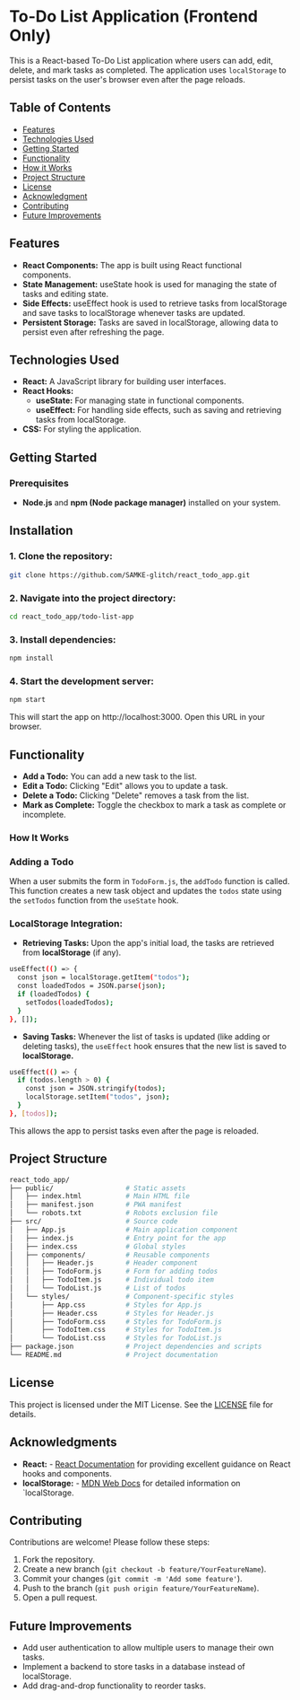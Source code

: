 # **To-Do List Application (Frontend Only)**
This is a React-based To-Do List application where users can add, edit, delete, and mark tasks as completed. The application uses `localStorage` to persist tasks on the user's browser even after the page reloads.
## Table of Contents
* [Features](#features)
* [Technologies Used](#technologies-used)
* [Getting Started](#getting-started)
* [Functionality](#functionality)
* [How it Works](#how-it-works)
* [Project Structure](#project-structure)
* [License](#license)
* [Acknowledgment](#acknowledgment)
* [Contributing](#contributing)
* [Future Improvements](#future-improvemets)

## **Features**
- **React Components:** The app is built using React functional components.
- **State Management:** useState hook is used for managing the state of tasks and editing state.
- **Side Effects:** useEffect hook is used to retrieve tasks from localStorage and save tasks to localStorage whenever tasks are updated.
- **Persistent Storage:** Tasks are saved in localStorage, allowing data to persist even after refreshing the page.

## **Technologies Used**
- **React:** A JavaScript library for building user interfaces.
- **React Hooks:**
    - **useState:** For managing state in functional components.
    - **useEffect:** For handling side effects, such as saving and retrieving tasks from localStorage.
- **CSS:** For styling the application.

## **Getting Started**
### **Prerequisites**
- **Node.js** and **npm (Node package manager)** installed on your system.

## **Installation**
### 1. Clone the repository:
```bash
git clone https://github.com/SAMKE-glitch/react_todo_app.git
```
### 2. Navigate into the project directory:
```bash
cd react_todo_app/todo-list-app
```
### 3. Install dependencies:
```bash
npm install
```
### 4. Start the development server:
```bash
npm start
```
This will start the app on http://localhost:3000. Open this URL in your browser.

## **Functionality**
- **Add a Todo:** You can add a new task to the list.
- **Edit a Todo:** Clicking "Edit" allows you to update a task.
- **Delete a Todo:** Clicking "Delete" removes a task from the list.
- **Mark as Complete:** Toggle the checkbox to mark a task as complete or incomplete.

### **How It Works**
### Adding a Todo
When a user submits the form in `TodoForm.js`, the `addTodo` function is called. This function creates a new task object and updates the `todos` state using the `setTodos` function from the `useState` hook.
### **LocalStorage Integration:**
- **Retrieving Tasks:** Upon the app's initial load, the tasks are retrieved from **localStorage** (if any).
```bash
useEffect(() => {
  const json = localStorage.getItem("todos");
  const loadedTodos = JSON.parse(json);
  if (loadedTodos) {
    setTodos(loadedTodos);
  }
}, []);

```
- **Saving Tasks:** Whenever the list of tasks is updated (like adding or deleting tasks), the ```useEffect``` hook ensures that the new list is saved to **localStorage.**
```bash
useEffect(() => {
  if (todos.length > 0) {
    const json = JSON.stringify(todos);
    localStorage.setItem("todos", json);
  }
}, [todos]);

```
This allows the app to persist tasks even after the page is reloaded.

## **Project Structure**
```bash
react_todo_app/
├── public/                  # Static assets
│   ├── index.html           # Main HTML file
│   ├── manifest.json        # PWA manifest
│   └── robots.txt           # Robots exclusion file
├── src/                     # Source code
│   ├── App.js               # Main application component
│   ├── index.js             # Entry point for the app
│   ├── index.css            # Global styles
│   ├── components/          # Reusable components
│   │   ├── Header.js        # Header component
│   │   ├── TodoForm.js      # Form for adding todos
│   │   ├── TodoItem.js      # Individual todo item
│   │   └── TodoList.js      # List of todos
│   └── styles/              # Component-specific styles
│       ├── App.css          # Styles for App.js
│       ├── Header.css       # Styles for Header.js
│       ├── TodoForm.css     # Styles for TodoForm.js
│       ├── TodoItem.css     # Styles for TodoItem.js
│       └── TodoList.css     # Styles for TodoList.js
├── package.json             # Project dependencies and scripts
└── README.md                # Project documentation
```

## **License**
This project is licensed under the MIT License. See the [LICENSE](LICENSE) file for details.

## **Acknowledgments**
- **React:** - [React Documentation](https://reactjs.org/docs/getting-started.html) for providing excellent guidance on React hooks and components.
- **localStorage:** - [MDN Web Docs](https://developer.mozilla.org/en-US/docs/Web/API/Window/localStorage) for detailed information on `localStorage.

## Contributing
Contributions are welcome! Please follow these steps:
1. Fork the repository.
2. Create a new branch (`git checkout -b feature/YourFeatureName`).
3. Commit your changes (`git commit -m 'Add some feature'`).
4. Push to the branch (`git push origin feature/YourFeatureName`).
5. Open a pull request.


## Future Improvements
- Add user authentication to allow multiple users to manage their own tasks.
- Implement a backend to store tasks in a database instead of localStorage.
- Add drag-and-drop functionality to reorder tasks.